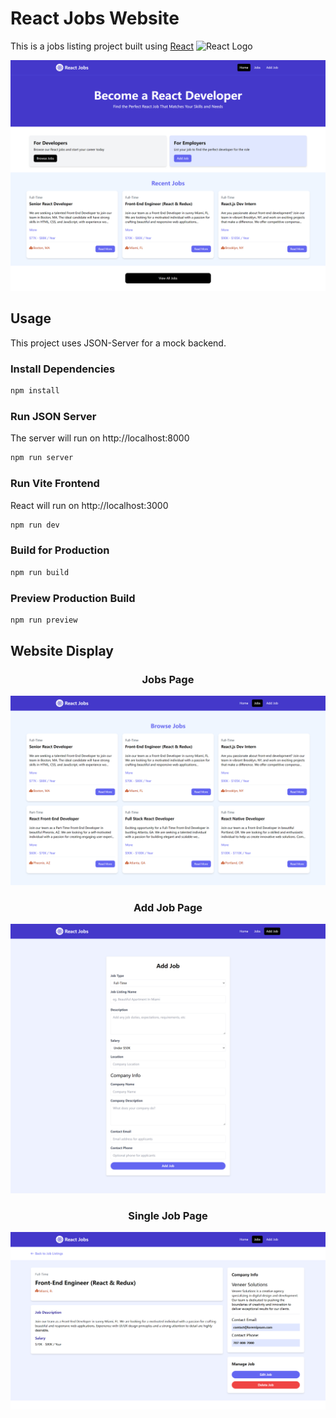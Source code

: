 # React Jobs Website 
This is a jobs listing project built using [React](https://react.dev/)&nbsp;<img src="https://raw.githubusercontent.com/facebook/react/main/fixtures/dom/public/react-logo.svg" alt="React Logo" width="44.083" height="39.225">

<img src="public/HomePage.png" />

## Usage

This project uses JSON-Server for a mock backend.

### Install Dependencies

```bash
npm install
```

### Run JSON Server

The server will run on http://localhost:8000

```bash
npm run server
```

### Run Vite Frontend

React will run on http://localhost:3000

```bash
npm run dev
```

### Build for Production

```bash
npm run build
```

### Preview Production Build

```bash
npm run preview
```
## Website Display
<h3 align="center">Jobs Page</h3>

<img src="public/JobsPage.png" />

<h3 align="center">Add Job Page</h3>

<img src="public/AddJobPage.png" />

<h3 align="center">Single Job Page</h3>

<img src="public/JobPage.png" />
